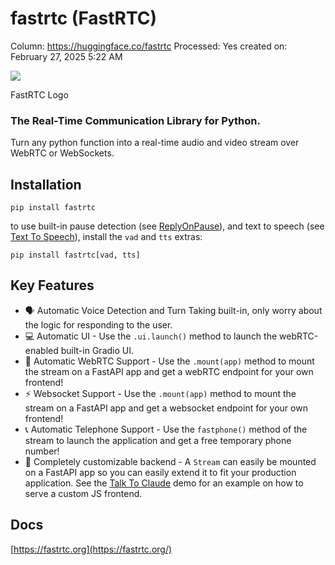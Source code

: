 # fastrtc (FastRTC)

Column: https://huggingface.co/fastrtc
Processed: Yes
created on: February 27, 2025 5:22 AM

![](https://huggingface.co/datasets/freddyaboulton/bucket/resolve/main/fastrtc_logo.png)

FastRTC Logo

### The Real-Time Communication Library for Python.

Turn any python function into a real-time audio and video stream over WebRTC or WebSockets.

## Installation

```
pip install fastrtc

```

to use built-in pause detection (see [ReplyOnPause](https://fastrtc.org/)), and text to speech (see [Text To Speech](https://fastrtc.org/userguide/audio/#text-to-speech)), install the `vad` and `tts` extras:

```
pip install fastrtc[vad, tts]

```

## Key Features

- 🗣️ Automatic Voice Detection and Turn Taking built-in, only worry about the logic for responding to the user.
- 💻 Automatic UI - Use the `.ui.launch()` method to launch the webRTC-enabled built-in Gradio UI.
- 🔌 Automatic WebRTC Support - Use the `.mount(app)` method to mount the stream on a FastAPI app and get a webRTC endpoint for your own frontend!
- ⚡️ Websocket Support - Use the `.mount(app)` method to mount the stream on a FastAPI app and get a websocket endpoint for your own frontend!
- 📞 Automatic Telephone Support - Use the `fastphone()` method of the stream to launch the application and get a free temporary phone number!
- 🤖 Completely customizable backend - A `Stream` can easily be mounted on a FastAPI app so you can easily extend it to fit your production application. See the [Talk To Claude](https://huggingface.co/spaces/fastrtc/talk-to-claude) demo for an example on how to serve a custom JS frontend.

## Docs

[https://fastrtc.org](https://fastrtc.org/)